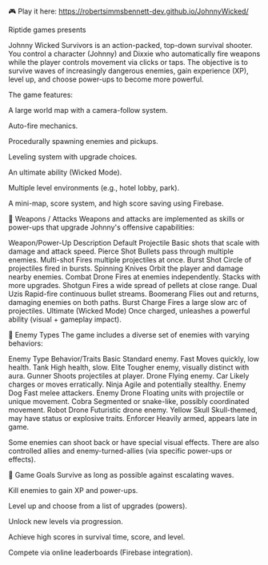 🎮 Play it here: https://robertsimmsbennett-dev.github.io/JohnnyWicked/

Riptide games presents

Johnny Wicked Survivors is an action-packed, top-down survival shooter. You control a character (Johnny) and Dixxie who automatically fire weapons while the player controls movement via clicks or taps. The objective is to survive waves of increasingly dangerous enemies, gain experience (XP), level up, and choose power-ups to become more powerful.

The game features:

A large world map with a camera-follow system.

Auto-fire mechanics.

Procedurally spawning enemies and pickups.

Leveling system with upgrade choices.

An ultimate ability (Wicked Mode).

Multiple level environments (e.g., hotel lobby, park).

A mini-map, score system, and high score saving using Firebase.

🔫 Weapons / Attacks
Weapons and attacks are implemented as skills or power-ups that upgrade Johnny's offensive capabilities:

Weapon/Power-Up	Description
Default Projectile	Basic shots that scale with damage and attack speed.
Pierce Shot	Bullets pass through multiple enemies.
Multi-shot	Fires multiple projectiles at once.
Burst Shot	Circle of projectiles fired in bursts.
Spinning Knives	Orbit the player and damage nearby enemies.
Combat Drone	Fires at enemies independently. Stacks with more upgrades.
Shotgun	Fires a wide spread of pellets at close range.
Dual Uzis	Rapid-fire continuous bullet streams.
Boomerang	Flies out and returns, damaging enemies on both paths.
Burst Charge	Fires a large slow arc of projectiles.
Ultimate (Wicked Mode)	Once charged, unleashes a powerful ability (visual + gameplay impact).

👾 Enemy Types
The game includes a diverse set of enemies with varying behaviors:

Enemy Type	Behavior/Traits
Basic	Standard enemy.
Fast	Moves quickly, low health.
Tank	High health, slow.
Elite	Tougher enemy, visually distinct with aura.
Gunner	Shoots projectiles at player.
Drone	Flying enemy.
Car	Likely charges or moves erratically.
Ninja	Agile and potentially stealthy.
Enemy Dog	Fast melee attackers.
Enemy Drone	Floating units with projectile or unique movement.
Cobra	Segmented or snake-like, possibly coordinated movement.
Robot Drone	Futuristic drone enemy.
Yellow Skull	Skull-themed, may have status or explosive traits.
Enforcer	Heavily armed, appears late in game.

Some enemies can shoot back or have special visual effects. There are also controlled allies and enemy-turned-allies (via specific power-ups or effects).

🎯 Game Goals
Survive as long as possible against escalating waves.

Kill enemies to gain XP and power-ups.

Level up and choose from a list of upgrades (powers).

Unlock new levels via progression.

Achieve high scores in survival time, score, and level.

Compete via online leaderboards (Firebase integration).
